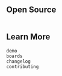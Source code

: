 ```{include} ../README.md

```

## Open Source

```{include} ../LICENSE

```

## Learn More

```{toctree}
demo
boards
changelog
contributing
```
